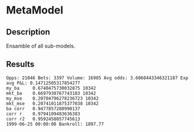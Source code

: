 # MetaModel

## Description

Ensamble of all sub-models.

## Results

```
Opps: 21046 Bets: 3397 Volume: 16985 Avg odds: 3.6060443346321187 Exp avg P&L: 0.14712505317854277
my_ba     0.6740475730032875 10342
mkt_ba    0.6697930767743183 10342
my_mse    0.20704796278236723 10342
mkt_mse   0.20741011875377038 10342
ba corr   0.9477857280990137
corr r    0.9794109483636383
corr r2   0.9592458057745613
1999-06-25 00:00:00 Bankroll: 1897.77
```
